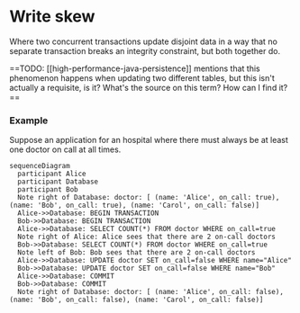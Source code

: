 # Write skew
Where two concurrent transactions update disjoint data in a way that no separate transaction breaks an integrity constraint, but both together do.

==TODO: [[high-performance-java-persistence]] mentions that this phenomenon happens when updating two different tables, but this isn't actually a requisite, is it? What's the source on this term? How can I find it?==

### Example
Suppose an application for an hospital where there must always be at least one doctor on call at all times.

```mermaid
sequenceDiagram
  participant Alice
  participant Database
  participant Bob
  Note right of Database: doctor: [ (name: 'Alice', on_call: true), (name: 'Bob', on_call: true), (name: 'Carol', on_call: false)]
  Alice->>Database: BEGIN TRANSACTION
  Bob->>Database: BEGIN TRANSACTION
  Alice->>Database: SELECT COUNT(*) FROM doctor WHERE on_call=true
  Note right of Alice: Alice sees that there are 2 on-call doctors
  Bob->>Database: SELECT COUNT(*) FROM doctor WHERE on_call=true
  Note left of Bob: Bob sees that there are 2 on-call doctors
  Alice->>Database: UPDATE doctor SET on_call=false WHERE name="Alice"
  Bob->>Database: UPDATE doctor SET on_call=false WHERE name="Bob"
  Alice->>Database: COMMIT
  Bob->>Database: COMMIT
  Note right of Database: doctor: [ (name: 'Alice', on_call: false), (name: 'Bob', on_call: false), (name: 'Carol', on_call: false)]
```
